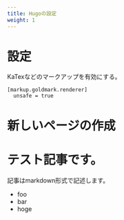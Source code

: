 ```yaml
---
title: Hugoの設定
weight: 1
---
```


# 設定
KaTexなどのマークアップを有効にする。

    [markup.goldmark.renderer]
      unsafe = true

# 新しいページの作成

# テスト記事です。

記事はmarkdown形式で記述します。

 * foo
 * bar
 * hoge

